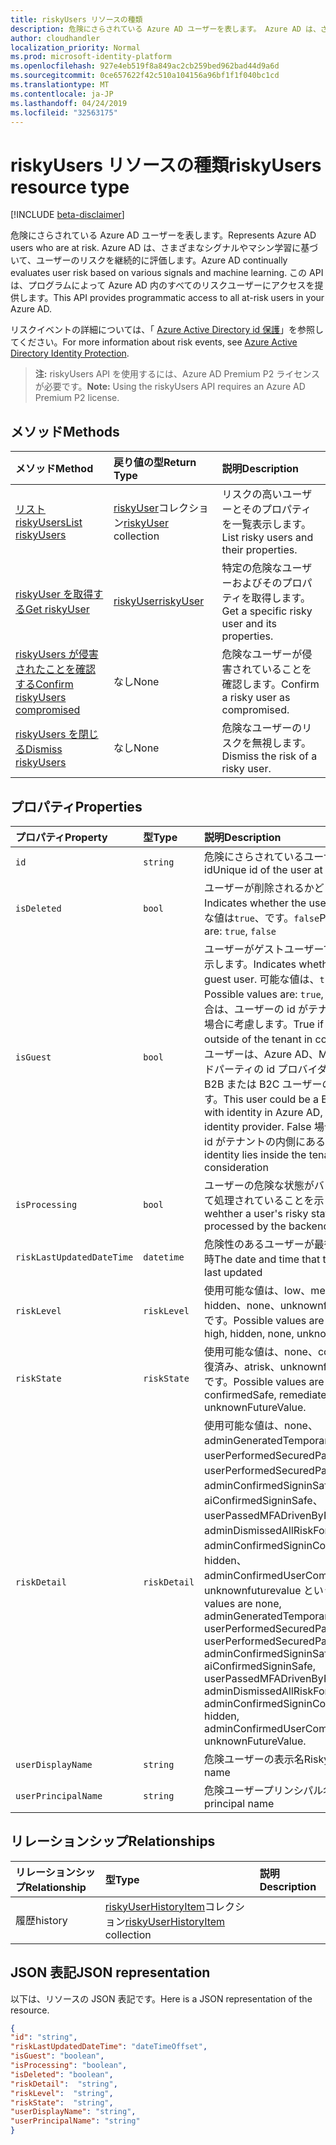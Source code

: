 ```yaml
---
title: riskyUsers リソースの種類
description: 危険にさらされている Azure AD ユーザーを表します。 Azure AD は、さまざまなシグナルやマシン学習に基づいて、ユーザーのリスクを継続的に評価します。 この API は、プログラムによって Azure AD 内のすべてのリスクユーザーにアクセスを提供します。
author: cloudhandler
localization_priority: Normal
ms.prod: microsoft-identity-platform
ms.openlocfilehash: 927e4eb519f8a849ac2cb259bed962bad44d9a6d
ms.sourcegitcommit: 0ce657622f42c510a104156a96bf1f1f040bc1cd
ms.translationtype: MT
ms.contentlocale: ja-JP
ms.lasthandoff: 04/24/2019
ms.locfileid: "32563175"
---
```

# <a name="riskyusers-resource-type"></a><span data-ttu-id="c33da-105">riskyUsers リソースの種類</span><span class="sxs-lookup"><span data-stu-id="c33da-105">riskyUsers resource type</span></span>

[!INCLUDE [beta-disclaimer](../../includes/beta-disclaimer.md)]

<span data-ttu-id="c33da-106">危険にさらされている Azure AD ユーザーを表します。</span><span class="sxs-lookup"><span data-stu-id="c33da-106">Represents Azure AD users who are at risk.</span></span> <span data-ttu-id="c33da-107">Azure AD は、さまざまなシグナルやマシン学習に基づいて、ユーザーのリスクを継続的に評価します。</span><span class="sxs-lookup"><span data-stu-id="c33da-107">Azure AD continually evaluates user risk based on various signals and machine learning.</span></span> <span data-ttu-id="c33da-108">この API は、プログラムによって Azure AD 内のすべてのリスクユーザーにアクセスを提供します。</span><span class="sxs-lookup"><span data-stu-id="c33da-108">This API provides programmatic access to all at-risk users in your Azure AD.</span></span>

<span data-ttu-id="c33da-109">リスクイベントの詳細については、「 [Azure Active Directory id 保護](https://azure.microsoft.com/en-us/documentation/articles/active-directory-identityprotection/)」を参照してください。</span><span class="sxs-lookup"><span data-stu-id="c33da-109">For more information about risk events, see [Azure Active Directory Identity Protection](https://azure.microsoft.com/en-us/documentation/articles/active-directory-identityprotection/).</span></span>

><span data-ttu-id="c33da-110">**注:** riskyUsers API を使用するには、Azure AD Premium P2 ライセンスが必要です。</span><span class="sxs-lookup"><span data-stu-id="c33da-110">**Note:** Using the riskyUsers API requires an Azure AD Premium P2 license.</span></span>

## <a name="methods"></a><span data-ttu-id="c33da-111">メソッド</span><span class="sxs-lookup"><span data-stu-id="c33da-111">Methods</span></span>

| <span data-ttu-id="c33da-112">メソッド</span><span class="sxs-lookup"><span data-stu-id="c33da-112">Method</span></span>   | <span data-ttu-id="c33da-113">戻り値の型</span><span class="sxs-lookup"><span data-stu-id="c33da-113">Return Type</span></span>|<span data-ttu-id="c33da-114">説明</span><span class="sxs-lookup"><span data-stu-id="c33da-114">Description</span></span>|
|:---------------|:--------|:----------|
|[<span data-ttu-id="c33da-115">リスト riskyUsers</span><span class="sxs-lookup"><span data-stu-id="c33da-115">List riskyUsers</span></span>](../api/riskyusers-list.md) | <span data-ttu-id="c33da-116">[riskyUser](riskyUser.md)コレクション</span><span class="sxs-lookup"><span data-stu-id="c33da-116">[riskyUser](riskyUser.md) collection</span></span>|<span data-ttu-id="c33da-117">リスクの高いユーザーとそのプロパティを一覧表示します。</span><span class="sxs-lookup"><span data-stu-id="c33da-117">List risky users and their properties.</span></span>|
|[<span data-ttu-id="c33da-118">riskyUser を取得する</span><span class="sxs-lookup"><span data-stu-id="c33da-118">Get riskyUser</span></span>](../api/riskyusers-get.md) | [<span data-ttu-id="c33da-119">riskyUser</span><span class="sxs-lookup"><span data-stu-id="c33da-119">riskyUser</span></span>](riskyUser.md)|<span data-ttu-id="c33da-120">特定の危険なユーザーおよびそのプロパティを取得します。</span><span class="sxs-lookup"><span data-stu-id="c33da-120">Get a specific risky user and its properties.</span></span>|
|[<span data-ttu-id="c33da-121">riskyUsers が侵害されたことを確認する</span><span class="sxs-lookup"><span data-stu-id="c33da-121">Confirm riskyUsers compromised</span></span>](../api/riskyusers-confirmcompromised.md)|<span data-ttu-id="c33da-122">なし</span><span class="sxs-lookup"><span data-stu-id="c33da-122">None</span></span> |<span data-ttu-id="c33da-123">危険なユーザーが侵害されていることを確認します。</span><span class="sxs-lookup"><span data-stu-id="c33da-123">Confirm a risky user as compromised.</span></span>|
|[<span data-ttu-id="c33da-124">riskyUsers を閉じる</span><span class="sxs-lookup"><span data-stu-id="c33da-124">Dismiss riskyUsers</span></span>](../api/riskyusers-dismiss.md)|<span data-ttu-id="c33da-125">なし</span><span class="sxs-lookup"><span data-stu-id="c33da-125">None</span></span> | <span data-ttu-id="c33da-126">危険なユーザーのリスクを無視します。</span><span class="sxs-lookup"><span data-stu-id="c33da-126">Dismiss the risk of a risky user.</span></span>|

## <a name="properties"></a><span data-ttu-id="c33da-127">プロパティ</span><span class="sxs-lookup"><span data-stu-id="c33da-127">Properties</span></span>

| <span data-ttu-id="c33da-128">プロパティ</span><span class="sxs-lookup"><span data-stu-id="c33da-128">Property</span></span>   | <span data-ttu-id="c33da-129">型</span><span class="sxs-lookup"><span data-stu-id="c33da-129">Type</span></span>|<span data-ttu-id="c33da-130">説明</span><span class="sxs-lookup"><span data-stu-id="c33da-130">Description</span></span>|
|:---------------|:--------|:----------|
|`id`|`string`|<span data-ttu-id="c33da-131">危険にさらされているユーザーの一意の id</span><span class="sxs-lookup"><span data-stu-id="c33da-131">Unique id of the user at risk</span></span>|
|`isDeleted`|`bool`|<span data-ttu-id="c33da-132">ユーザーが削除されるかどうかを示します。</span><span class="sxs-lookup"><span data-stu-id="c33da-132">Indicates whether the user is deleted.</span></span> <span data-ttu-id="c33da-133">可能な値は`true`、です。`false`</span><span class="sxs-lookup"><span data-stu-id="c33da-133">Possible values are: `true`, `false`</span></span>|
|`isGuest`|`bool`|<span data-ttu-id="c33da-134">ユーザーがゲストユーザーであるかどうかを示します。</span><span class="sxs-lookup"><span data-stu-id="c33da-134">Indicates whether the user is a guest user.</span></span> <span data-ttu-id="c33da-135">可能な値は、`true`、`false` です。</span><span class="sxs-lookup"><span data-stu-id="c33da-135">Possible values are: `true`, `false`.</span></span> <span data-ttu-id="c33da-136">True の場合は、ユーザーの id がテナントの外部にある場合に考慮します。</span><span class="sxs-lookup"><span data-stu-id="c33da-136">True if user’s identity lies outside of the tenant in consideration.</span></span> <span data-ttu-id="c33da-137">このユーザーは、Azure AD、MSA、またはサードパーティの id プロバイダーで id を持つ B2B または B2C ユーザーの場合があります。</span><span class="sxs-lookup"><span data-stu-id="c33da-137">This user could be a B2B or a B2C user with identity in Azure AD, MSA or 3rd party identity provider.</span></span> <span data-ttu-id="c33da-138">False 場合は、ユーザーの id がテナントの内側にある場合</span><span class="sxs-lookup"><span data-stu-id="c33da-138">False if user’s identity lies inside the tenant in consideration</span></span>|
|`isProcessing`|`bool`|<span data-ttu-id="c33da-139">ユーザーの危険な状態がバックエンドによって処理されていることを示します。</span><span class="sxs-lookup"><span data-stu-id="c33da-139">Indicates wehther a user's risky state is being processed by the backend</span></span>|
|`riskLastUpdatedDateTime`|`datetime`|<span data-ttu-id="c33da-140">危険性のあるユーザーが最後に更新された日時</span><span class="sxs-lookup"><span data-stu-id="c33da-140">The date and time that the risky user was last updated</span></span>|
|`riskLevel`|`riskLevel`| <span data-ttu-id="c33da-141">使用可能な値は、low、medium、high、hidden、none、unknownfuturevalue というです。</span><span class="sxs-lookup"><span data-stu-id="c33da-141">Possible values are low, medium, high, hidden, none, unknownFutureValue.</span></span>  |
|`riskState`|`riskState`| <span data-ttu-id="c33da-142">使用可能な値は、none、confirmedSafe、修復済み、atrisk、unknownfuturevalue というです。</span><span class="sxs-lookup"><span data-stu-id="c33da-142">Possible values are none, confirmedSafe, remediated, atRisk, unknownFutureValue.</span></span>  |
|`riskDetail`|`riskDetail`| <span data-ttu-id="c33da-143">使用可能な値は、none、adminGeneratedTemporaryPassword、userPerformedSecuredPasswordChange、userPerformedSecuredPasswordReset、adminConfirmedSigninSafe、aiConfirmedSigninSafe、userPassedMFADrivenByRiskBasedPolicy、adminDismissedAllRiskForUser、adminConfirmedSigninCompromised、hidden、adminConfirmedUserCompromised、unknownfuturevalue という。</span><span class="sxs-lookup"><span data-stu-id="c33da-143">Possible values are none, adminGeneratedTemporaryPassword, userPerformedSecuredPasswordChange, userPerformedSecuredPasswordReset, adminConfirmedSigninSafe, aiConfirmedSigninSafe, userPassedMFADrivenByRiskBasedPolicy, adminDismissedAllRiskForUser, adminConfirmedSigninCompromised, hidden, adminConfirmedUserCompromised, unknownFutureValue.</span></span>  |
|`userDisplayName`|`string`|<span data-ttu-id="c33da-144">危険ユーザーの表示名</span><span class="sxs-lookup"><span data-stu-id="c33da-144">Risky user display name</span></span>|
|`userPrincipalName`|`string`|<span data-ttu-id="c33da-145">危険ユーザープリンシパル名</span><span class="sxs-lookup"><span data-stu-id="c33da-145">Risky user principal name</span></span>|

## <a name="relationships"></a><span data-ttu-id="c33da-146">リレーションシップ</span><span class="sxs-lookup"><span data-stu-id="c33da-146">Relationships</span></span>
| <span data-ttu-id="c33da-147">リレーションシップ</span><span class="sxs-lookup"><span data-stu-id="c33da-147">Relationship</span></span> | <span data-ttu-id="c33da-148">型</span><span class="sxs-lookup"><span data-stu-id="c33da-148">Type</span></span>   |<span data-ttu-id="c33da-149">説明</span><span class="sxs-lookup"><span data-stu-id="c33da-149">Description</span></span>|
|:---------------|:--------|:----------|
|<span data-ttu-id="c33da-150">履歴</span><span class="sxs-lookup"><span data-stu-id="c33da-150">history</span></span>|<span data-ttu-id="c33da-151">[riskyUserHistoryItem](riskyuserhistoryitem.md)コレクション</span><span class="sxs-lookup"><span data-stu-id="c33da-151">[riskyUserHistoryItem](riskyuserhistoryitem.md) collection</span></span>| |

## <a name="json-representation"></a><span data-ttu-id="c33da-152">JSON 表記</span><span class="sxs-lookup"><span data-stu-id="c33da-152">JSON representation</span></span>

<span data-ttu-id="c33da-153">以下は、リソースの JSON 表記です。</span><span class="sxs-lookup"><span data-stu-id="c33da-153">Here is a JSON representation of the resource.</span></span>

<!-- {
  "blockType": "resource",
  "optionalProperties": [

  ],
  "@odata.type": "microsoft.graph.riskyUser"
}-->

```json
{
"id": "string",
"riskLastUpdatedDateTime": "dateTimeOffset",
"isGuest": "boolean",
"isProcessing": "boolean",
"isDeleted": "boolean",
"riskDetail":  "string",
"riskLevel":  "string",
"riskState":  "string",
"userDisplayName": "string",
"userPrincipalName": "string"
}

```

<!-- uuid: 8fcb5dbc-d5aa-4681-8e31-b001d5168d79
2015-10-25 14:57:30 UTC -->
<!-- {
  "type": "#page.annotation",
  "description": "riskyusers resource",
  "keywords": "",
  "section": "documentation",
  "tocPath": ""
}-->
